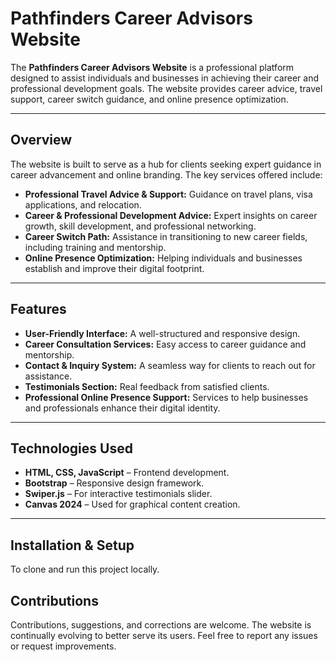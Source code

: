 # Pathfinders Career Advisors Website  

The **Pathfinders Career Advisors Website** is a professional platform designed to assist individuals and businesses in achieving their career and professional development goals. The website provides career advice, travel support, career switch guidance, and online presence optimization.  

---

## Overview  

The website is built to serve as a hub for clients seeking expert guidance in career advancement and online branding. The key services offered include:  

- **Professional Travel Advice & Support:** Guidance on travel plans, visa applications, and relocation.  
- **Career & Professional Development Advice:** Expert insights on career growth, skill development, and professional networking.  
- **Career Switch Path:** Assistance in transitioning to new career fields, including training and mentorship.  
- **Online Presence Optimization:** Helping individuals and businesses establish and improve their digital footprint.  

---

## Features  

- **User-Friendly Interface:** A well-structured and responsive design.  
- **Career Consultation Services:** Easy access to career guidance and mentorship.  
- **Contact & Inquiry System:** A seamless way for clients to reach out for assistance.  
- **Testimonials Section:** Real feedback from satisfied clients.  
- **Professional Online Presence Support:** Services to help businesses and professionals enhance their digital identity.  

---

## Technologies Used  

- **HTML, CSS, JavaScript** – Frontend development.  
- **Bootstrap** – Responsive design framework.  
- **Swiper.js** – For interactive testimonials slider.  
- **Canvas 2024** – Used for graphical content creation.  

---

## Installation & Setup  

To clone and run this project locally.

## Contributions
Contributions, suggestions, and corrections are welcome. The website is continually evolving to better serve its users. Feel free to report any issues or request improvements.
